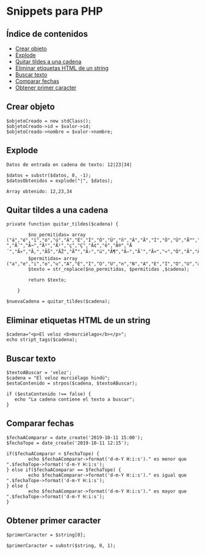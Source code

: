 # Snippets para PHP

## Índice de contenidos

- [Crear objeto](#crear-objeto)
- [Explode](#Explode)
- [Quitar tildes a una cadena](#quitar-tildes-a-una-cadena)
- [Eliminar etiquetas HTML de un string](#eliminar-etiquetas-html-de-un-string)
- [Buscar texto](#buscar-texto)
- [Comparar fechas](#comparar-fechas)
- [Obtener primer caracter](#obtener-primer-caracter)

## Crear objeto

```
$objetoCreado = new stdClass();
$objetoCreado->id = $valor->id;
$objetoCreado->nombre = $valor->nombre;
```

## Explode

```
Datos de entrada en cadena de texto: 12|23|34|

$datos = substr($datos, 0, -1);
$datosObtenidos = explode("|", $datos);

Array obtenido: 12,23,34
```

## Quitar tildes a una cadena

```
private function quitar_tildes($cadena) {
        
        $no_permitidas= array ("á","é","í","ó","ú","Á","É","Í","Ó","Ú","ñ","À","Ã","Ì","Ò","Ù","Ã™","Ã ","Ã¨","Ã¬","Ã²","Ã¹","ç","Ç","Ã¢","ê","Ã®","Ã´","Ã»","Ã‚","ÃŠ","ÃŽ","Ã”","Ã›","ü","Ã¶","Ã–","Ã¯","Ã¤","«","Ò","Ã","Ã„","Ã‹");
        $permitidas= array ("a","e","i","o","u","A","E","I","O","U","n","N","A","E","I","O","U","a","e","i","o","u","c","C","a","e","i","o","u","A","E","I","O","U","u","o","O","i","a","e","U","I","A","E");
        $texto = str_replace($no_permitidas, $permitidas ,$cadena);
        
        return $texto;
        
    }

$nuevaCadena = quitar_tildes($cadena);
```

## Eliminar etiquetas HTML de un string

```
$cadena="<p>El veloz <b>murciélago</b></p>";
echo stript_tags($cadena);
```

## Buscar texto

```
$textoABuscar = 'veloz';
$cadena = "El veloz murciélago hindú";
$estaContenido = strpos($cadena, $textoABuscar);

if ($estaContenido !== false) {
   echo "La cadena contiene el texto a buscar";
}
```

## Comparar fechas

```
$fechaAComparar = date_create('2019-10-11 15:00');
$fechaTope = date_create('2019-10-11 12:15');

if($fechaAComparar < $fechaTope) {
        echo $fechaAComparar->format('d-m-Y H:i:s')." es menor que ".$fechaTope->format('d-m-Y H:i:s');
} else if($fechaAComparar == $fechaTope) {
        echo $fechaAComparar->format('d-m-Y H:i:s')." es igual que ".$fechaTope->format('d-m-Y H:i:s');
} else {
        echo $fechaAComparar->format('d-m-Y H:i:s')." es mayor que ".$fechaTope->format('d-m-Y H:i:s');
}
```

## Obtener primer caracter

```
$primerCaracter = $string[0];

$primerCaracter = substr($string, 0, 1);
```
